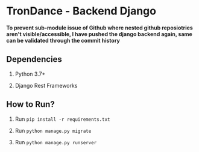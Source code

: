 # TronDance - Backend Django

**To prevent sub-module issue of Github where nested github reposiotries aren't visible/accessible, I have pushed the django backend again, same can be validated through the commit history**

## Dependencies

1) Python 3.7+

2) Django Rest Frameworks

## How to Run?

1) Run `pip install -r requirements.txt`

2) Run `python manage.py migrate`

3) Run `python manage.py runserver`